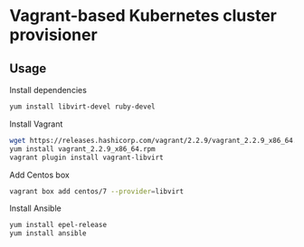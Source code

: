 # Vagrant-based Kubernetes cluster provisioner

## Usage

Install dependencies

```sh
yum install libvirt-devel ruby-devel
```

Install Vagrant

```sh
wget https://releases.hashicorp.com/vagrant/2.2.9/vagrant_2.2.9_x86_64.rpm
yum install vagrant_2.2.9_x86_64.rpm
vagrant plugin install vagrant-libvirt
```

Add Centos box

```sh
vagrant box add centos/7 --provider=libvirt
```

Install Ansible

```sh
yum install epel-release
yum install ansible
```
